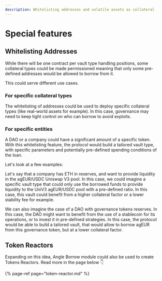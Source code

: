 ```yaml
---
description: Whitelisting addresses and volatile assets as collateral
---
```


# Special features


## Whitelisting Addresses

While there will be one contract per vault type handling positions, some collateral types could be made permissioned meaning that only some pre-defined addresses would be allowed to borrow from it.

This could serve different use cases. 

### For specific collateral types

The whitelisting of addresses could be used to deploy specific collateral types (like real-world assets for example). In this case, governance may need to keep tight control on who can borrow to avoid exploits. 

### For specific entities

A DAO or a company could have a significant amount of a specific token. With this whitelisting feature, the protocol would build a tailored vault type, with specific parameters and potentially pre-defined spending conditions of the loan. 

Let's look at a few examples: 

Let's say that a company has ETH in reserves, and want to provide liquidity in the agEUR/USDC Uniswap V3 pool. In this case, we could imagine a specific vault type that could only use the borrowed funds to provide liquidity to the UniV3 agEUR/USDC pool with a pre-defined ratio. In this case, this vault could benefit from a higher collateral factor or a lower stability fee for example. 

We can also imagine the case of a DAO with governance tokens reserves. In this case, the DAO might want to benefit from the use of a stablecoin for its operations, or to invest it in pre-defined strategies. In this case, the protocol would be able to build a tailored vault, that would allow to borrow agEUR from this governance token, but at a lower collateral factor. 

## Token Reactors

Expanding on this idea, Angle Borrow module could also be used to create Tokens Reactors. Read more in the page below :point_down:

{% page-ref page="token-reactor.md" %}
